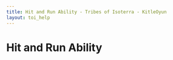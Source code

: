 ```yaml
---
title: Hit and Run Ability - Tribes of Isoterra - KitleOyun
layout: toi_help
---
```


<h1 class="h1">Hit and Run Ability</h1>
